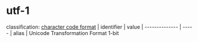 # utf-1
classification: [character code format](character.md)
| identifier     | value
| -------------- | -----
| alias          | Unicode Transformation Format 1-bit